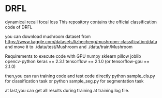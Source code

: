 # DRFL
dynamical recall focal loss
This repository contains the official classification code of DRFL

you can download mushroom dataset from https://www.kaggle.com/datasets/lizhecheng/mushroom-classification/data
and move it to ./data/test/Mushroom and ./data/train/Mushroom

Requirements to execute code with GPU
numpy
sklearn
pillow
joblib
opencv-python
keras == 2.3.1
tensorflow == 2.1.0 (or tensorflow-gpu == 2.1.0)

then,you can run training code and test code directly
python sample_cls.py for classification task or python sample_seg.py for segmentation task

at last,you can get all results during training at training.log file.
